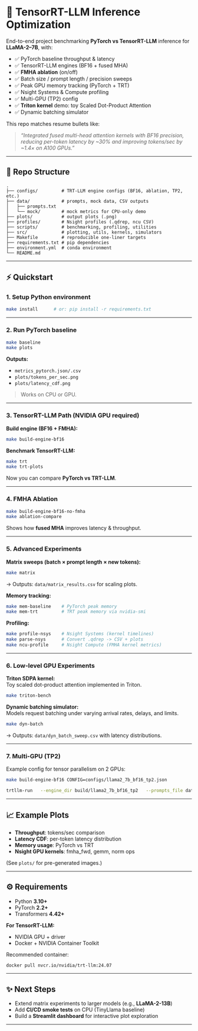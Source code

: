 # 🚀 TensorRT-LLM Inference Optimization

End-to-end project benchmarking **PyTorch vs TensorRT-LLM** inference for **LLaMA-2–7B**, with:

- ✅ PyTorch baseline throughput & latency  
- ✅ TensorRT-LLM engines (BF16 + fused MHA)  
- ✅ **FMHA ablation** (on/off)  
- ✅ Batch size / prompt length / precision sweeps  
- ✅ Peak GPU memory tracking (PyTorch + TRT)  
- ✅ Nsight Systems & Compute profiling  
- ✅ Multi-GPU (TP2) config  
- ✅ **Triton kernel** demo: toy Scaled Dot-Product Attention  
- ✅ Dynamic batching simulator  

This repo matches resume bullets like:  
> *“Integrated fused multi-head attention kernels with BF16 precision, reducing per-token latency by ~30% and improving tokens/sec by ~1.4× on A100 GPUs.”*

---

## 📂 Repo Structure
```
.
├── configs/         # TRT-LLM engine configs (BF16, ablation, TP2, etc.)
├── data/            # prompts, mock data, CSV outputs
│   ├── prompts.txt
│   └── mock/        # mock metrics for CPU-only demo
├── plots/           # output plots (.png)
├── profiles/        # Nsight profiles (.qdrep, ncu CSV)
├── scripts/         # benchmarking, profiling, utilities
├── src/             # plotting, utils, kernels, simulators
├── Makefile         # reproducible one-liner targets
├── requirements.txt # pip dependencies
├── environment.yml  # conda environment
└── README.md
```

---

## ⚡️ Quickstart

### 1. Setup Python environment
```bash
make install      # or: pip install -r requirements.txt
```

---

### 2. Run PyTorch baseline
```bash
make baseline
make plots
```

**Outputs:**
- `metrics_pytorch.json/.csv`  
- `plots/tokens_per_sec.png`  
- `plots/latency_cdf.png`  

> Works on CPU or GPU.

---

### 3. TensorRT-LLM Path (NVIDIA GPU required)

**Build engine (BF16 + FMHA):**
```bash
make build-engine-bf16
```

**Benchmark TensorRT-LLM:**
```bash
make trt
make trt-plots
```

Now you can compare **PyTorch vs TRT-LLM**.

---

### 4. FMHA Ablation
```bash
make build-engine-bf16-no-fmha
make ablation-compare
```
Shows how **fused MHA** improves latency & throughput.

---

### 5. Advanced Experiments

**Matrix sweeps (batch × prompt length × new tokens):**
```bash
make matrix
```
→ Outputs: `data/matrix_results.csv` for scaling plots.

**Memory tracking:**
```bash
make mem-baseline    # PyTorch peak memory
make mem-trt         # TRT peak memory via nvidia-smi
```

**Profiling:**
```bash
make profile-nsys    # Nsight Systems (kernel timelines)
make parse-nsys      # Convert .qdrep -> CSV + plots
make ncu-profile     # Nsight Compute (FMHA kernel metrics)
```

---

### 6. Low-level GPU Experiments

**Triton SDPA kernel:**  
Toy scaled dot-product attention implemented in Triton.
```bash
make triton-bench
```

**Dynamic batching simulator:**  
Models request batching under varying arrival rates, delays, and limits.
```bash
make dyn-batch
```
→ Outputs: `data/dyn_batch_sweep.csv` with latency distributions.

---

### 7. Multi-GPU (TP2)

Example config for tensor parallelism on 2 GPUs:
```bash
make build-engine-bf16 CONFIG=configs/llama2_7b_bf16_tp2.json

trtllm-run   --engine_dir build/llama2_7b_bf16_tp2   --prompts_file data/prompts.txt   --max_output_len 256   --report_json metrics_trtllm_tp2.json
```

---

## 📈 Example Plots
- **Throughput**: tokens/sec comparison  
- **Latency CDF**: per-token latency distribution  
- **Memory usage**: PyTorch vs TRT  
- **Nsight GPU kernels**: fmha_fwd, gemm, norm ops  

(See `plots/` for pre-generated images.)

---

## ⚙️ Requirements
- Python **3.10+**  
- PyTorch **2.2+**  
- Transformers **4.42+**  

**For TensorRT-LLM:**
- NVIDIA GPU + driver  
- Docker + NVIDIA Container Toolkit  

Recommended container:
```bash
docker pull nvcr.io/nvidia/trt-llm:24.07
```

---

## ✨ Next Steps
- Extend matrix experiments to larger models (e.g., **LLaMA-2-13B**)  
- Add **CI/CD smoke tests** on CPU (TinyLlama baseline)  
- Build a **Streamlit dashboard** for interactive plot exploration  

---
